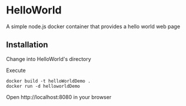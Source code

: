 HelloWorld
==========

A simple node.js docker container that provides a hello world web page

Installation
------------

Change into HelloWorld's directory

Execute

    docker build -t helloWorldDemo .
    docker run -d helloworldDemo
  
Open http://localhost:8080 in your browser
